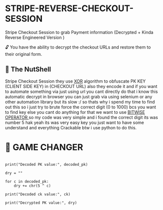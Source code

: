# STRIPE-REVERSE-CHECKOUT-SESSION

Stripe Checkout Session to grab Payment information (Decrypted + Kinda Reverse Engineered Version )

🔓 You have the ability to decrypt the checkout URLs and restore them to their original form.

## 🧾 The NutShell

Stripe Checkout Session they use [XOR](https://en.wikipedia.org/wiki/XOR_cipher) algorithm to obfuscate PK KEY (CLIENT SIDE KEY) in (CHECKOUT URL) also they encode it and if you want to automate something via just using url you cant directly do that i know this automatic decrypt in browser you can just grab via using selenium or any other automation library but its slow :/  so thats why i spend my time to find out this so i just try to brute force the correct digit (0 to 1000) bcs you want to find key else you cant do anything for that we want to use [BITWISE OPERATOR ]([https://en.wikipedia.org/wiki/XOR_cipher]) so my code was very simple and i found the correct digit its was number 5 hak yeah its was very easy key you just want to have some understand and everything Crackable btw i use python to do this.

# 🔑 GAME CHANGER

```

print("Decoded PK value:", decoded_pk)

dry = ""

for c in decoded_pk:
    dry += chr(5 ^ c)

print("Decoded ck value:", ck)

print("Decrypted PK value:", dry)

```
